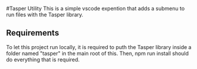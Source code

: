  #Tasper Utility
This is a simple vscode expention that adds a submenu to run files with the Tasper library. 

## Requirements

To let this project run locally, it is required to puth the Tasper library inside a folder named "tasper" in the main root of this.
Then, npm run install should do everything that is required.
